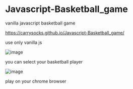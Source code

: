 # Javascript-Basketball_game
vanilla javascript basketball game


https://carrysocks.github.io/Javascript-Basketball_game/

use only vanilla js

![image](https://user-images.githubusercontent.com/39540655/142578518-9361a216-2fad-46e2-b553-71d22620fc19.png)

you can select your basketball player


![image](https://user-images.githubusercontent.com/39540655/142578396-77861820-c0cc-448b-b432-0af6ba3bdacb.png)


play on your chrome browser
